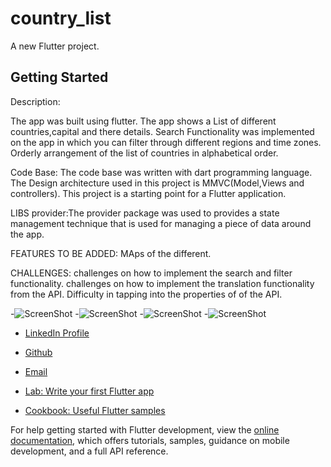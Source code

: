 # country_list

A new Flutter project.

## Getting Started

Description: 

The app was built using flutter.
The app shows a List of different countries,capital and there details.
Search Functionality was implemented on the app in which you can filter through different regions and time zones.
Orderly arrangement of the list of countries in alphabetical order.

Code Base:
The code base was written with dart programming language.
The Design architecture used in this project is MMVC(Model,Views and controllers).
This project is a starting point for a Flutter application.

LIBS
provider:The provider package was used to provides a state management technique that is used for managing a piece of data around the app.

FEATURES TO BE ADDED:
MAps of the different.

CHALLENGES:
challenges on how to implement the search and filter functionality.
challenges on how to implement the translation functionality from the API.
Difficulty in tapping into the properties of of the API.

-![ScreenShot](assets/image/darkMode.png)
-![ScreenShot](assets/image/details.png)
-![ScreenShot](assets/image/lightMode.png)
-![ScreenShot](assets/image/translation.png)


- [LinkedIn Profile](https://www.linkedin.com/in/simon-singlad-chuwkwu-915115244/)
- [Github](https://www.github.com/devsinglad)
- [Email](simonsinglad5@gmail.com)



- [Lab: Write your first Flutter app](https://docs.flutter.dev/get-started/codelab)
- [Cookbook: Useful Flutter samples](https://docs.flutter.dev/cookbook)

For help getting started with Flutter development, view the
[online documentation](https://docs.flutter.dev/), which offers tutorials,
samples, guidance on mobile development, and a full API reference.
